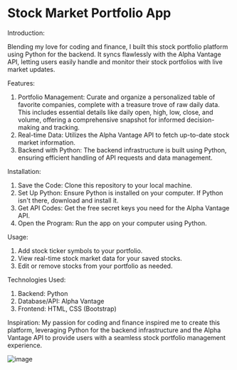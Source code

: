 <h1>Stock Market Portfolio App</h1>

Introduction: 
<p> Blending my love for coding and finance, I built this stock portfolio platform using Python for the backend. It syncs flawlessly with the Alpha Vantage API, letting users easily handle and monitor their stock portfolios with live market updates.</p>

Features:
1. Portfolio Management: Curate and organize a personalized table of favorite companies, complete with a treasure trove of raw daily data. This includes essential details like daily open, high, low, close, and volume, offering a comprehensive snapshot for informed decision-making and tracking.<br/>
2. Real-time Data: Utilizes the Alpha Vantage API to fetch up-to-date stock market information.<br/>
3. Backend with Python: The backend infrastructure is built using Python, ensuring efficient handling of API requests and data management.

Installation:
1.	Save the Code: Clone this repository to your local machine.
2.	Set Up Python: Ensure Python is installed on your computer.  If Python isn't there, download and install it.
3.	Get API Codes: Get the free secret keys you need for the Alpha Vantage API.
4.	Open the Program: Run the app on your computer using Python.

Usage:
1.	Add stock ticker symbols to your portfolio.
2.	View real-time stock market data for your saved stocks.
3.	Edit or remove stocks from your portfolio as needed.

Technologies Used:
1. Backend: Python<br/>
2. Database/API: Alpha Vantage<br/>
3. Frontend: HTML, CSS (Bootstrap)<br/>

Inspiration: My passion for coding and finance inspired me to create this platform, leveraging Python for the backend infrastructure and the Alpha Vantage API to provide users with a seamless stock portfolio management experience.

![image](https://github.com/cdsapp01110/-django_stock/assets/145883353/4870148e-9ea9-4bfb-8cf4-dd76c1f6eb2e)




